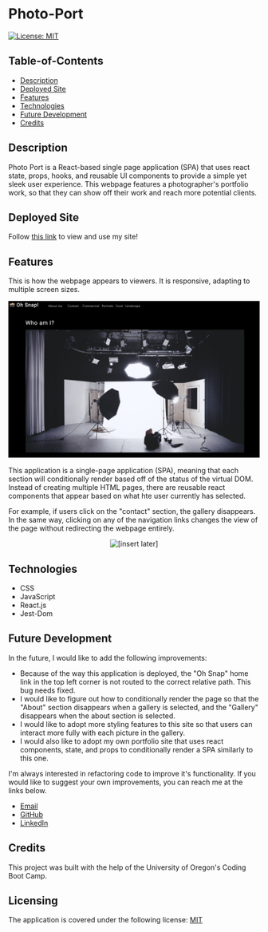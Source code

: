 # Photo-Port

[![License: MIT](https://img.shields.io/badge/License-MIT-yellow.svg)](https://opensource.org/licenses/MIT)

## Table-of-Contents

- [Description](#description)
- [Deployed Site](#deployed-site)
- [Features](#features)
- [Technologies](#technologies)
- [Future Development](#future-development)
- [Credits](#credits)

## Description

Photo Port is a React-based single page application (SPA) that uses react state, props, hooks, and reusable UI components to provide a simple yet sleek user experience. This webpage features a photographer's portfolio work, so that they can show off their work and reach more potential clients.

## Deployed Site

Follow [this link](https://ashlynn4567.github.io/Photo-Port/) to view and use my site!

## Features

This is how the webpage appears to viewers. It is responsive, adapting to multiple screen sizes.

<p align="center">
<img alt="A screenshot of the 'About' section of this react-based photography portfolio." src="./assets/images/photo-port-screenshot.jpg"/>
</p>

This application is a single-page application (SPA), meaning that each section will conditionally render based off of the status of the virtual DOM. Instead of creating multiple HTML pages, there are reusable react components that appear based on what hte user currently has selected.

For example, if users click on the "contact" section, the gallery disappears. In the same way, clicking on any of the navigation links changes the view of the page without redirecting the webpage entirely. 

<p align="center">
<img alt="[insert later]" src="./assets/images/photo-port-demo.gif"/>
</p>

## Technologies

- CSS
- JavaScript
- React.js
- Jest-Dom

## Future Development

In the future, I would like to add the following improvements:

- Because of the way this application is deployed, the "Oh Snap" home link in the top left corner is not routed to the correct relative path. This bug needs fixed.
- I would like to figure out how to conditionally render the page so that the "About" section disappears when a gallery is selected, and the "Gallery" disappears when the about section is selected.
- I would like to adopt more styling features to this site so that users can interact more fully with each picture in the gallery.
- I would also like to adopt my own portfolio site that uses react components, state, and props to conditionally render a SPA similarly to this one.

I'm always interested in refactoring code to improve it's functionality. If you would like to suggest your own improvements, you can reach me at the links below.

- <a href="mailto:ashleylynnsmith.dev@gmail.com">Email</a>
- <a href="https://github.com/ashlynn4567">GitHub</a>
- <a href="https://www.linkedin.com/in/ashley-lynn-smith/">LinkedIn</a>

## Credits

This project was built with the help of the University of Oregon's Coding Boot Camp.

## Licensing

The application is covered under the following license: [MIT](https://opensource.org/licenses/MIT)
